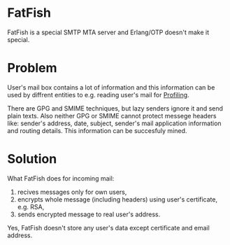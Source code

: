 # FatFish

FatFish is a special SMTP MTA server and Erlang/OTP doesn't make it special.


# Problem

User's mail box contains a lot of information and this information can be used by diffrent entities to e.g. reading user's mail for [Profiling](https://en.wikipedia.org/wiki/Profiling_%28information_science%29).

There are GPG and SMIME techniques, but lazy senders ignore it and send plain texts. Also neither GPG or SMIME cannot protect messege headers like: sender's address, date, subject, sender's mail application information and routing details. This information can be succesfuly mined.

# Solution

What FatFish does for incoming mail:

1. recives messages only for own users,
2. encrypts whole message (including headers) using user's certificate, e.g. RSA,
3. sends encrypted message to real user's address.

Yes, FatFish doesn't store any user's data except certificate and email address.
